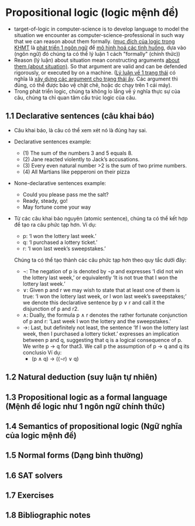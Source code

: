 # Propositional logic (logic mệnh đề)
  - target-of-logic in computer-science is to develop language to model the situation we encounter as computer-science-professional
  in such way that we can reason about them formally.
  (<ins>mục đích của logic trong KHMT</ins> là <ins>phát triển 1 ngôn ngữ</ins>  để <ins>mô hình hoá các tình huống</ins>,
  dựa vào (ngôn ngữ) đó chúng ta có thể lý luận 1 cách "formally" (chính thức))
  - Reason (lý luận) about situation mean constructing arguments <ins>about them (about situation)</ins>. So that argument
  are valid and can be defended rigorously, or executed by on a machine. (<ins>Lý luận về 1 trạng thái</ins> có nghĩa là 
  <ins>xây dựng các argument cho trạng thái ấy</ins>. Các argument thì đúng, có thể được bảo vệ chặt chẽ, hoặc dc chạy trên 1 cái máy). 
  - Trong phát triển logic, chúng ta không lo lắng về ý nghĩa thực sự của câu, chúng ta chỉ quan tâm cấu trúc logic của câu.

## 1.1 Declarative sentences (câu khai báo)
- Câu khai báo, là câu có thể xem xét nó là đúng hay sai.


- Declarative sentences example:

  - (1) The sum of the numbers 3 and 5 equals 8.
  - (2) Jane reacted violently to Jack’s accusations.
  - (3) Every even natural number >2 is the sum of two prime numbers.
  - (4) All Martians like pepperoni on their pizza

- None-declarative sentences example:
  - Could you please pass me the salt?
  - Ready, steady, go!
  - May fortune come your way

- Từ các câu khai báo nguyên (atomic sentence), chúng ta có thể kết hợp để tạo ra câu phức tạp hơn.
Ví dụ:
  - p: ‘I won the lottery last week.’
  - q: ‘I purchased a lottery ticket.’
  - r: ‘I won last week’s sweepstakes.’

  Chúng ta có thể tạo thành các câu phức tạp hơn theo quy tắc dưới đây:
  - ¬: The negation of p is denoted by ¬p and expresses ‘I did not win the lottery
    last week,’ or equivalently ‘It is not true that I won the lottery last week.’
  - ∨: Given p and r we may wish to state that at least one of them is true: ‘I won the
    lottery last week, or I won last week’s sweepstakes;’ we denote this declarative
    sentence by p ∨ r and call it the disjunction of p and r2.
  - ∧: Dually, the formula p ∧ r denotes the rather fortunate conjunction of p and r:
    ‘Last week I won the lottery and the sweepstakes.’
  - →: Last, but definitely not least, the sentence ‘If I won the lottery last week,
    then I purchased a lottery ticket.’ expresses an implication between p and q,
    suggesting that q is a logical consequence of p. We write p → q for that3. We
    call p the assumption of p → q and q its conclusio
  Ví dụ:
    - (p ∧ q) → ((¬r) ∨ q)

## 1.2 Natural deduction (suy luận tự nhiên)


## 1.3 Propositional logic as a formal language (Mệnh đề logic như 1 ngôn ngữ chính thức)
## 1.4 Semantics of propositional logic (Ngữ nghĩa của logic mệnh đề)
## 1.5 Normal forms (Dạng bình thường)
## 1.6 SAT solvers
## 1.7 Exercises
## 1.8 Bibliographic notes
